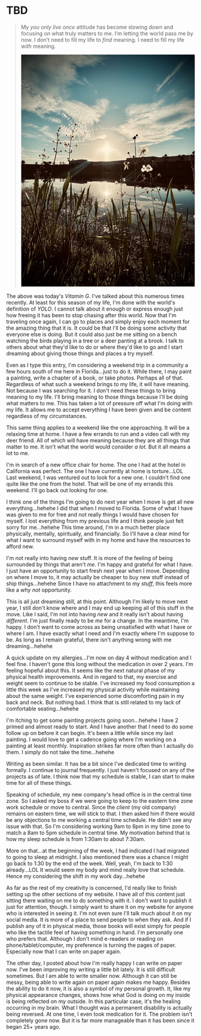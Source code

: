 # TBD

> My *you only live once* attitude has become slowing down and focusing on what truly matters to me. I’m letting the world pass me by now. I don’t need to fill my life to *find* meaning. I need to fill my life *with* meaning.
>
> ![Sunrise over a building, flowers, and pond](./media/IMG_9576.jpeg)

The above was today's *Vitamin G*. I've talked about this numerous times recently. At least for this season of my life, I'm done with the world's definition of *YOLO*. I cannot talk about it enough or express enough just how freeing it has been to stop chasing after this world. Now that I'm traveling once again, I can go to places and simply enjoy each moment for the amazing thing that it is. It could be that I'll be doing some activity that everyone else is doing. But it could also just be me sitting on a bench watching the birds playing in a tree or a deer panting at a brook. I talk to others about what they'd like to do or where they'd like to go and I start dreaming about giving those things and places a try myself.

Even as I type this entry, I'm considering a weekend trip in a community a few hours south of me here in Florida...just to do it. While there, I may paint a painting, write a chapter of a book, or take photos. Perhaps all of that. Regardless of what such a weekend brings to my life, it will have meaning. Not because I was searching for it. I don't need these things to bring meaning to my life. I'll bring meaning to those things because I'll be doing what matters to me. This has taken a lot of pressure off what I'm doing with my life. It allows me to accept everything I have been given and be content regardless of my circumstances.

This same thing applies to a weekend like the one approaching. It will be a relaxing time at home. I have a few errands to run and a video call with my deer friend. All of which will have meaning because they are all things that matter to me. It isn't what the world would consider *a lot*. But it all means a lot to me.

I'm in search of a new office chair for home. The one I had at the hotel in California was perfect. The one I have currently at home is torture...LOL Last weekend, I was ventured out to look for a new one. I couldn't find one quite like the one from the hotel. That will be one of my errands this weekend. I'll go back out looking for one.

I think one of the things I'm going to do next year when I move is get all new everything...hehehe I did that when I moved to Florida. Some of what I have was given to me for free and not really things I would have chosen for myself. I lost everything from my previous life and I think people just felt sorry for me...hehehe This time around, I'm in a much better place physically, mentally, spiritually, and financially. So I'll have a clear mind for what I want to surround myself with in my home and have the resources to afford new.

I'm not really into having *new* stuff. It is more of the feeling of being surrounded by things that aren't *me*. I'm happy and grateful for what I have. I just have an opportunity to start fresh next year when I move. Depending on where I move to, it may actually be cheaper to buy new stuff instead of ship things...hehehe Since I have no attachment to my *stuff*, this feels more like a *why not* opportunity.

This is all just dreaming still, at this point. Although I'm likely to move next year, I still don't know where and I may end up keeping all of this stuff in the move. Like I said, I'm not into having *new* and it really isn't about having *different*. I'm just finally ready to be *me* for a change. In the meantime, I'm happy. I don't want to come across as being unsatisfied with what I have or where I am. I have exactly what I need and I'm exactly where I'm suppose to be. As long as I remain grateful, there isn't anything wrong with me dreaming...hehehe

A quick update on my allergies...I'm now on day 4 without medication and I feel fine. I haven't gone this long without the medication in over 2 years. I'm feeling hopeful about this. It seems like the next natural phase of my physical health improvements. And in regard to that, my exercise and weight seem to continue to be stable. I've increased my food consumption a little this week as I've increased my physical activity while maintaining about the same weight. I've experienced some discomforting pain in my back and neck. But nothing bad. I think that is still related to my lack of comfortable seating...hehehe

I'm itching to get some painting projects going soon...hehehe I have 2 primed and almost ready to start. And I have another that I need to do some follow up on before it can begin. It's been a little while since my last painting. I would love to get a cadence going where I'm working on a painting at least monthly. Inspiration strikes far more often than I actually do them. I simply do not take the time...hehehe

Writing as been similar. It has be a bit since I've dedicated time to writing formally. I continue to journal frequently. I just haven't focused on any of the projects as of late. I think now that my schedule is stable, I can start to make time for all of these things.

Speaking of schedule, my new company's head office is in the central time zone. So I asked my boss if we were going to keep to the eastern time zone work schedule or move to central. Since the *client* (my old company) remains on eastern time, we will stick to that. I then asked him if there would be any objections to me working a central time schedule. He didn't see any issue with that. So I'm considering working 9am to 6pm in my time zone to match a 8am to 5pm schedule in central time. My motivation behind that is how my sleep schedule is from 1:30am to about 7:30am.

More on that...at the beginning of the week, I had indicated I had migrated to going to sleep at midnight. I also mentioned there was a chance I might go back to 1:30 by the end of the week. Well, yeah, I'm back to 1:30 already...LOL It would seem my body and mind really love that schedule. Hence my considering the shift in my work day...hehehe

As far as the rest of my creativity is concerned, I'd really like to finish setting up the other sections of my website. I have all of this content just sitting there waiting on me to do something with it. I don't want to publish it just for attention, though. I simply want to share it on my website for anyone who is interested in seeing it. I'm not even sure I'll talk much about it on my social media. It is more of a place to send people to when they ask. And if I publish any of it in physical media, those books will exist simply for people who like the tactile feel of having something in hand. I'm personally one who prefers that. Although I don't mind e-readers or reading on phone/tablet/computer, my preference is turning the pages of paper. Especially now that I can write on paper again.

The other day, I posted about how I'm really happy I can write on paper now. I've been improving my writing a little bit lately. It is still difficult sometimes. But I am able to write smaller now. Although it can still be messy, being able to write again on paper again makes me happy. Besides the ability to do it now, it is also a symbol of my personal growth. It, like my physical appearance changes, shows how what God is doing on my inside is being reflected on my outside. In this particular case, it's the healing occurring in my brain. What I thought was a permanent disability is actually being reversed. At one time, I even took medication for it. The problem isn't completely gone now. But it is far more manageable than it has been since it began 25+ years ago.